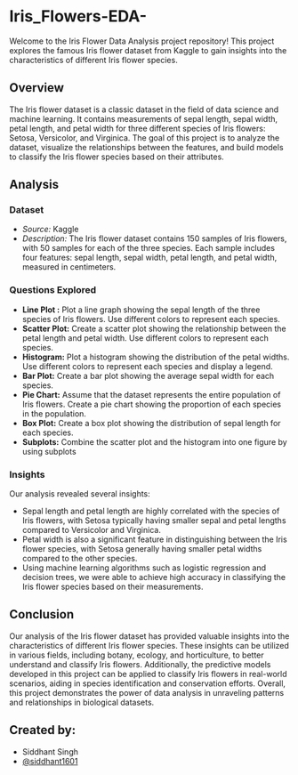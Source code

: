 # Iris_Flowers-EDA-

Welcome to the Iris Flower Data Analysis project repository! This project explores the famous Iris flower dataset from Kaggle to gain insights into the characteristics of different Iris flower species.

## Overview

The Iris flower dataset is a classic dataset in the field of data science and machine learning. It contains measurements of sepal length, sepal width, petal length, and petal width for three different species of Iris flowers: Setosa, Versicolor, and Virginica. The goal of this project is to analyze the dataset, visualize the relationships between the features, and build models to classify the Iris flower species based on their attributes.

## Analysis

### Dataset

- *Source:* Kaggle
- *Description:* The Iris flower dataset contains 150 samples of Iris flowers, with 50 samples for each of the three species. Each sample includes four features: sepal length, sepal width, petal length, and petal width, measured in centimeters.

### Questions Explored

- **Line Plot :** Plot a line graph showing the sepal length of the three species of Iris flowers. Use different colors to represent each species.
- **Scatter Plot:** Create a scatter plot showing the relationship between the petal length and petal width. Use different colors to represent each species.
- **Histogram:** Plot a histogram showing the distribution of the petal widths. Use different colors to represent each species and display a legend.
- **Bar Plot:** Create a bar plot showing the average sepal width for each species.
- **Pie Chart:** Assume that the dataset represents the entire population of Iris flowers. Create a pie chart showing the proportion of each species in the population.
- **Box Plot:** Create a box plot showing the distribution of sepal length for each species.
- **Subplots:** Combine the scatter plot and the histogram into one figure by using subplots

### Insights

Our analysis revealed several insights:
- Sepal length and petal length are highly correlated with the species of Iris flowers, with Setosa typically having smaller sepal and petal lengths compared to Versicolor and Virginica.
- Petal width is also a significant feature in distinguishing between the Iris flower species, with Setosa generally having smaller petal widths compared to the other species.
- Using machine learning algorithms such as logistic regression and decision trees, we were able to achieve high accuracy in classifying the Iris flower species based on their measurements.

## Conclusion

Our analysis of the Iris flower dataset has provided valuable insights into the characteristics of different Iris flower species. These insights can be utilized in various fields, including botany, ecology, and horticulture, to better understand and classify Iris flowers. Additionally, the predictive models developed in this project can be applied to classify Iris flowers in real-world scenarios, aiding in species identification and conservation efforts. Overall, this project demonstrates the power of data analysis in unraveling patterns and relationships in biological datasets.

## Created by:
- Siddhant Singh
- [@siddhant1601](https://github.com/siddhant1601)
